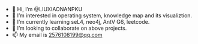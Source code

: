 - 👋 Hi, I’m @LIUXIAONANPKU
- 👀 I’m interested in operating system, knowledge map and its visualiztion.
- 🌱 I’m currently learning seL4, neo4j, AntV G6, leetcode.
- 💞️ I’m looking to collaborate on above projects.
- 📫 My email is <2576108199@qq.com>

<!---
LIUXIAONANPKU/LIUXIAONANPKU is a ✨ special ✨ repository because its `README.md` (this file) appears on your GitHub profile.
You can click the Preview link to take a look at your changes.
--->
